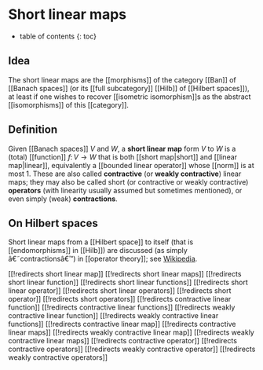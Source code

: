 
# Short linear maps
* table of contents
{: toc}

## Idea

The short linear maps are the [[morphisms]] of the category [[Ban]] of [[Banach spaces]] (or its [[full subcategory]] [[Hilb]] of [[Hilbert spaces]]), at least if one wishes to recover [[isometric isomorphism]]s as the abstract [[isomorphisms]] of this [[category]].


## Definition

Given [[Banach spaces]] $V$ and $W$, a __short linear map__ form $V$ to $W$ is a (total) [[function]] $f\colon V \to W$ that is both [[short map|short]] and [[linear map|linear]], equivalently a [[bounded linear operator]] whose [[norm]] is at most $1$.  These are also called __contractive__ (or __weakly contractive__) linear maps; they may also be called short (or contractive or weakly contractive) __operators__ (with linearity usually assumed but sometimes mentioned), or even simply (weak) __contractions__.


## On Hilbert spaces

Short linear maps from a [[Hilbert space]] to itself (that is [[endomorphisms]] in [[Hilb]]) are discussed (as simply â€˜contractionsâ€™) in [[operator theory]]; see [Wikipedia](https://en.wikipedia.org/wiki/Contraction_%28operator_theory%29).


[[!redirects short linear map]]
[[!redirects short linear maps]]
[[!redirects short linear function]]
[[!redirects short linear functions]]
[[!redirects short linear operator]]
[[!redirects short linear operators]]
[[!redirects short operator]]
[[!redirects short operators]]
[[!redirects contractive linear function]]
[[!redirects contractive linear functions]]
[[!redirects weakly contractive linear function]]
[[!redirects weakly contractive linear functions]]
[[!redirects contractive linear map]]
[[!redirects contractive linear maps]]
[[!redirects weakly contractive linear map]]
[[!redirects weakly contractive linear maps]]
[[!redirects contractive operator]]
[[!redirects contractive operators]]
[[!redirects weakly contractive operator]]
[[!redirects weakly contractive operators]]
